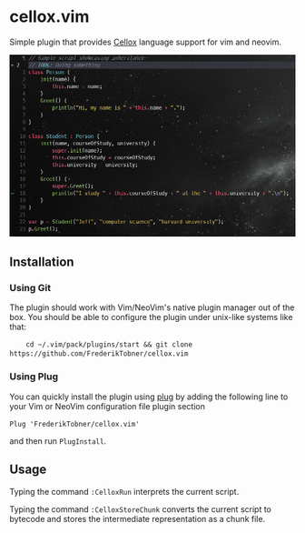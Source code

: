 # cellox.vim

Simple plugin that provides [Cellox](https://github.com/FrederikTobner/Cellox) language support for vim and neovim.

![Syntax Highlighting](./images/example.png)

## Installation

### Using Git

The plugin should work with Vim/NeoVim's native plugin manager out of the box. You should be able to configure the plugin under unix-like systems like that:

        cd ~/.vim/pack/plugins/start && git clone https://github.com/FrederikTobner/cellox.vim

### Using Plug

You can quickly install the plugin using [plug](https://github.com/junegunn/vim-plug) by adding the following line to your Vim or NeoVim configuration file plugin section

```vim
Plug 'FrederikTobner/cellox.vim'
```

and then run `PlugInstall`.

## Usage

Typing the command `:CelloxRun` interprets the current script.

Typing the command `:CelloxStoreChunk` converts the current script to bytecode and stores the intermediate representation as a chunk file.
